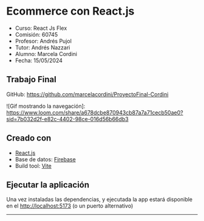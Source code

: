 # Ecommerce con React.js

- Curso: React Js Flex
- Comisión: 60745
- Profesor: Andrés Pujol
- Tutor: Andrés Nazzari
- Alumno: Marcela Cordini
- Fecha: 15/05/2024

## Trabajo Final

GitHub: https://github.com/marcelacordini/ProyectoFinal-Cordini

![Gif mostrando la navegación]: https://www.loom.com/share/a678dcbe870943cb87a7a71cecb50ae0?sid=7b032d2f-e82c-4402-98ce-016d56b66db3


## Creado con

- [React.js](https://react.dev/)
- Base de datos: [Firebase](https://firebase.google.com/)
- Build tool: [Vite](https://vitejs.dev/)

## Ejecutar la aplicación

Una vez instaladas las dependencias, y ejecutada la app estará disponible en el [http://localhost:5173](http://localhost:5173) (o un puerto alternativo)

<hr />


